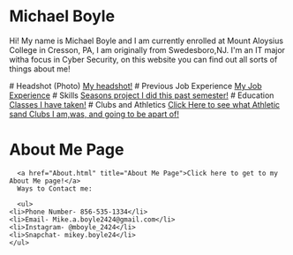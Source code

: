 # Michael Boyle
<p> Hi! My name is Michael Boyle and I am currently enrolled at Mount Aloysius College in Cresson, PA, I am originally from Swedesboro,NJ. I'm an IT major witha focus in Cyber Security, on this website you can find out all sorts of things about me!</p>
# Headshot (Photo)
<a href="images/IMG-0421.PNG" title="My headshot"> My headshot!</a>
# Previous Job Experience
<a href="Previous Job experience.html" title="Previous Job Experience">My Job Experience</a>
# Skills
<a href="skills.html" title="Seasons project I did this past semester!">Seasons project I did this past semester!</a>
# Education
<a href="education.html" title="Some classes I have taken"> Classes I have taken!</a>
# Clubs and Athletics
<a href="clubs.html" title="Clubs and Athletics"> Click Here to see what Athletic sand Clubs I am,was, and going to be apart of!</a>
<div class="portfolio-card">
      
# About Me Page
      <a href="About.html" title="About Me Page">Click here to get to my About Me page!</a>
      Ways to Contact me:
      
      <ul>
    <li>Phone Number- 856-535-1334</li>
    <li>Email- Mike.a.boyle2424@gmail.com</li>
    <li>Instagram- @mboyle_2424</li>
    <li>Snapchat- mikey.boyle24</li>
    </ul>
</div>


